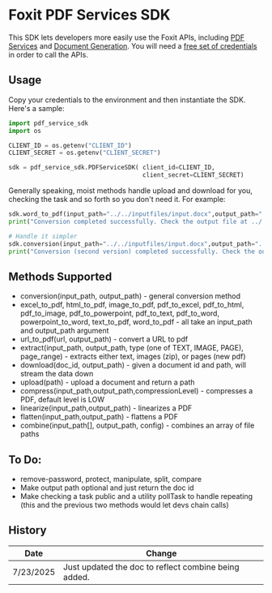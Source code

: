 # Foxit PDF Services SDK

This SDK lets developers more easily use the Foxit APIs, including [PDF Services](https://developer-api.foxit.com/pdf-services/) and [Document Generation](https://developer-api.foxit.com/document-generation/). You will need a [free set of credentials](https://app.developer-api.foxit.com/pricing) in order to call the APIs.

## Usage

Copy your credentials to the environment and then instantiate the SDK. Here's a sample:

```python
import pdf_service_sdk
import os 

CLIENT_ID = os.getenv("CLIENT_ID")
CLIENT_SECRET = os.getenv("CLIENT_SECRET")

sdk = pdf_service_sdk.PDFServiceSDK( client_id=CLIENT_ID,
                                     client_secret=CLIENT_SECRET)
```

Generally speaking, moist methods handle upload and download for you, checking the task and so forth so you don't need it. For example:

```python
sdk.word_to_pdf(input_path="../../inputfiles/input.docx",output_path="../../output/output_from_sdk.pdf")
print("Conversion completed successfully. Check the output file at ../../output/output_from_sdk.pdf")

# Handle it simpler
sdk.conversion(input_path="../../inputfiles/input.docx",output_path="../../output/output_from_sdk_v2.pdf")
print("Conversion (second version) completed successfully. Check the output file at ../../output/output_from_sdk_v2.pdf")
```

## Methods Supported

* conversion(input_path, output_path) - general conversion method
* excel_to_pdf, html_to_pdf, image_to_pdf, pdf_to_excel, pdf_to_html, pdf_to_image, pdf_to_powerpoint, pdf_to_text, pdf_to_word, powerpoint_to_word, text_to_pdf, word_to_pdf - all take an input_path and output_path argument
* url_to_pdf(url, output_path) - convert a URL to pdf
* extract(input_path, output_path, type (one of TEXT, IMAGE, PAGE), page_range) - extracts either text, images (zip), or pages (new pdf)
* download(doc_id, output_path) - given a document id and path, will stream the data down
* upload(path) - upload a document and return a path
* compress(input_path,output_path,compressionLevel) - compresses a PDF, default level is LOW
* linearize(input_path,output_path) - linearizes a PDF
* flatten(input_path,output_path) - flattens a PDF
* combine(input_path[], output_path, config) - combines an array of file paths

## To Do: 

* remove-password, protect, manipulate, split, compare
* Make output path optional and just return the doc id
* Make checking a task public and a utility pollTask to handle repeating (this and the previous two methods would let devs chain calls)

## History 

| Date | Change |
|------|-----------|
| 7/23/2025 | Just updated the doc to reflect combine being added. |
